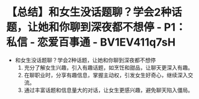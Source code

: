 # 【总结】和女生没话题聊？学会2种话题，让她和你聊到深夜都不想停 - P1：私信 - 恋爱百事通 - BV1EV411q7sH

-   和女生没话题聊？学会2种话题，让她和你聊到深夜都不想停
    1.  充分了解女生兴趣，引入有趣话题，如烹饪和甜品，让聊天更深入有趣。
    2.  在聊职业时，分享有趣信息，掌握主动权，引发女生好奇心，继续深入交流。
    3.  通过丰富话题和信息量大的对话，让女生更感兴趣，避免聊天陷入僵局。
